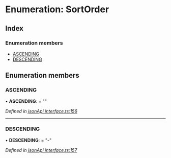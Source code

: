 # Enumeration: SortOrder

## Index

### Enumeration members

* [ASCENDING](sortorder.md#ascending)
* [DESCENDING](sortorder.md#descending)

## Enumeration members

###  ASCENDING

• **ASCENDING**: = ""

*Defined in [jsonApi.interface.ts:156](https://github.com/headline-1/coolio/blob/c80476b/packages/json-api/src/jsonApi.interface.ts#L156)*

___

###  DESCENDING

• **DESCENDING**: = "-"

*Defined in [jsonApi.interface.ts:157](https://github.com/headline-1/coolio/blob/c80476b/packages/json-api/src/jsonApi.interface.ts#L157)*
